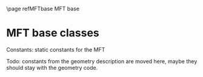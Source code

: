 \page refMFTbase MFT base

# MFT base classes 

Constants: static constants for the MFT

Todo: constants from the geometry description are moved here, maybe they should stay with the geometry code.

